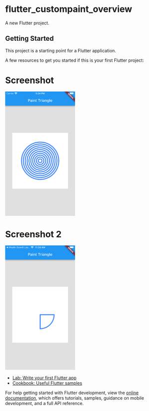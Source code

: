 # flutter_custompaint_overview

A new Flutter project.

## Getting Started

This project is a starting point for a Flutter application.

A few resources to get you started if this is your first Flutter project:





# Screenshot 

<img src="https://github.com/Mirzaazmath/flutter_custompaint_overview/blob/arc/assets/Screenshot.png" height="400">



# Screenshot 2

<img src="https://github.com/Mirzaazmath/flutter_custompaint_overview/blob/arc/assets/Screenshot2.png" height="400">

- [Lab: Write your first Flutter app](https://docs.flutter.dev/get-started/codelab)
- [Cookbook: Useful Flutter samples](https://docs.flutter.dev/cookbook)

For help getting started with Flutter development, view the
[online documentation](https://docs.flutter.dev/), which offers tutorials,
samples, guidance on mobile development, and a full API reference.

